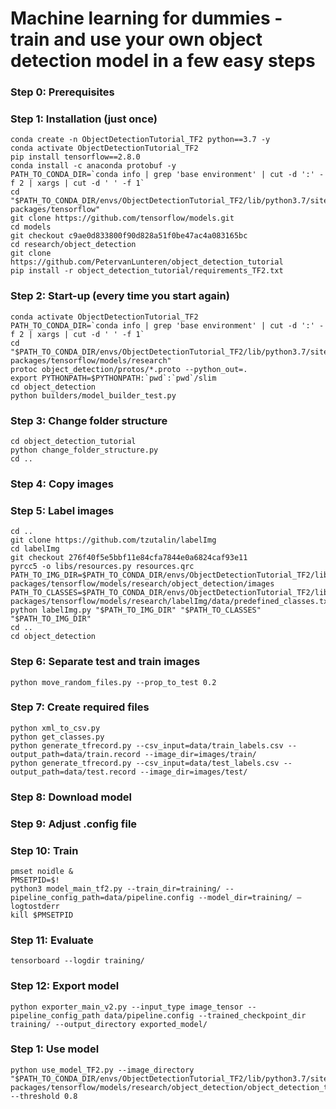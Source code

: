 # Machine learning for dummies - train and use your own object detection model in a few easy steps 

### Step 0: Prerequisites

### Step 1: Installation (just once)
```batch
conda create -n ObjectDetectionTutorial_TF2 python==3.7 -y
conda activate ObjectDetectionTutorial_TF2
pip install tensorflow==2.8.0
conda install -c anaconda protobuf -y
PATH_TO_CONDA_DIR=`conda info | grep 'base environment' | cut -d ':' -f 2 | xargs | cut -d ' ' -f 1`
cd "$PATH_TO_CONDA_DIR/envs/ObjectDetectionTutorial_TF2/lib/python3.7/site-packages/tensorflow"
git clone https://github.com/tensorflow/models.git
cd models
git checkout c9ae0d833800f90d828a51f0be47ac4a083165bc
cd research/object_detection
git clone https://github.com/PetervanLunteren/object_detection_tutorial
pip install -r object_detection_tutorial/requirements_TF2.txt
```

### Step 2: Start-up (every time you start again)
```batch
conda activate ObjectDetectionTutorial_TF2
PATH_TO_CONDA_DIR=`conda info | grep 'base environment' | cut -d ':' -f 2 | xargs | cut -d ' ' -f 1`
cd "$PATH_TO_CONDA_DIR/envs/ObjectDetectionTutorial_TF2/lib/python3.7/site-packages/tensorflow/models/research"
protoc object_detection/protos/*.proto --python_out=.
export PYTHONPATH=$PYTHONPATH:`pwd`:`pwd`/slim
cd object_detection
python builders/model_builder_test.py
```

### Step 3: Change folder structure
```batch
cd object_detection_tutorial
python change_folder_structure.py
cd ..
```

### Step 4: Copy images

### Step 5: Label images
```batch
cd ..
git clone https://github.com/tzutalin/labelImg
cd labelImg
git checkout 276f40f5e5bbf11e84cfa7844e0a6824caf93e11
pyrcc5 -o libs/resources.py resources.qrc
PATH_TO_IMG_DIR=$PATH_TO_CONDA_DIR/envs/ObjectDetectionTutorial_TF2/lib/python3.7/site-packages/tensorflow/models/research/object_detection/images
PATH_TO_CLASSES=$PATH_TO_CONDA_DIR/envs/ObjectDetectionTutorial_TF2/lib/python3.7/site-packages/tensorflow/models/research/labelImg/data/predefined_classes.txt
python labelImg.py "$PATH_TO_IMG_DIR" "$PATH_TO_CLASSES" "$PATH_TO_IMG_DIR"
cd ..
cd object_detection
```

### Step 6: Separate test and train images
```batch
python move_random_files.py --prop_to_test 0.2
```

### Step 7: Create required files
```batch
python xml_to_csv.py
python get_classes.py
python generate_tfrecord.py --csv_input=data/train_labels.csv --output_path=data/train.record --image_dir=images/train/
python generate_tfrecord.py --csv_input=data/test_labels.csv --output_path=data/test.record --image_dir=images/test/
```

### Step 8: Download model


### Step 9: Adjust .config file


### Step 10: Train
```batch
pmset noidle &
PMSETPID=$!
python3 model_main_tf2.py --train_dir=training/ --pipeline_config_path=data/pipeline.config --model_dir=training/ –logtostderr
kill $PMSETPID
```

### Step 11: Evaluate
```batch
tensorboard --logdir training/
```

### Step 12: Export model
```batch
python exporter_main_v2.py --input_type image_tensor --pipeline_config_path data/pipeline.config --trained_checkpoint_dir training/ --output_directory exported_model/
```

### Step 1: Use model
```batch
python use_model_TF2.py --image_directory "$PATH_TO_CONDA_DIR/envs/ObjectDetectionTutorial_TF2/lib/python3.7/site-packages/tensorflow/models/research/object_detection/object_detection_tutorial/new_images_to_test" --threshold 0.8
```
